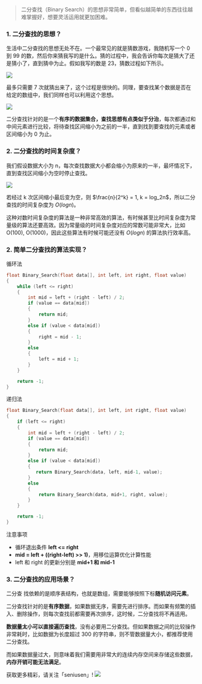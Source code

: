 > 二分查找（Binary Search）的思想非常简单，但看似越简单的东西往往越难掌握好，想要灵活运用就更加困难。

### 1. 二分查找的思想？

生活中二分查找的思想无处不在。一个最常见的就是猜数游戏，我随机写一个 0 到 99 的数，然后你来猜我写的是什么。猜的过程中，我会告诉你每次是猜大了还是猜小了，直到猜中为止。假如我写的数是 23，猜数过程如下所示。

![](https://upload-images.jianshu.io/upload_images/11895466-d13b7b437a051023.jpg?imageMogr2/auto-orient/strip%7CimageView2/2/w/1240)

最多只需要 7 次就猜出来了，这个过程是很快的。同理，要查找某个数据是否在给定的数组中，我们同样也可以利用这个思想。

![](https://upload-images.jianshu.io/upload_images/11895466-b9e016270fc97605.jpg?imageMogr2/auto-orient/strip%7CimageView2/2/w/1240)

二分查找针对的是一个**有序的数据集合，查找思想有点类似于分治**，每次都通过和中间元素进行比较，将待查找区间缩小为之前的一半，直到找到要查找的元素或者区间缩小为 0 为止。

### 2. 二分查找的时间复杂度？

我们假设数据大小为 n，每次查找数据大小都会缩小为原来的一半，最坏情况下，直到查找区间缩小为空时停止查找。

![](https://upload-images.jianshu.io/upload_images/11895466-b8db1aa35eae481b.jpg?imageMogr2/auto-orient/strip%7CimageView2/2/w/1240)

若经过 k 次区间缩小最后变为空，则 $\frac{n}{2^k} = 1, k = log_2n$，所以二分查找的时间复杂度为 $O(logn)$。

这种对数时间复杂度的算法是一种非常高效的算法，有时候甚至比时间复杂度为常量级的算法还要高效。因为常量级的时间复杂度对应的常数可能非常大，比如 O(100), O(1000)，因此这些算法有时候可能还没有 $O(logn)$ 的算法执行效率高。

### 2. 简单二分查找的算法实现？

循环法
```c
float Binary_Search(float data[], int left, int right, float value)
{
    while (left <= right)
    {
        int mid = left + (right - left) / 2;
        if (value == data[mid])
        {
            return mid;
        }
        else if (value < data[mid])
        {
            right = mid - 1;
        }
        else
        {
            left = mid + 1;
        }
    }

    return -1;
}
```

递归法
```c
float Binary_Search(float data[], int left, int right, float value)
{
    if (left <= right)
    {
        int mid = left + (right - left) / 2;
        if (value == data[mid])
        {
            return mid;
        }
        else if (value < data[mid])
        {
           return Binary_Search(data, left, mid-1, value);
        }
        else
        {
            return Binary_Search(data, mid+1, right, value);
        }
    }

    return -1;
}
```

注意事项
- 循环退出条件 **left <= right**
- **mid = left + ((right-left) >> 1)**，用移位运算优化计算性能
- left 和 right 的更新分别是 **mid+1 和 mid-1**

### 3. 二分查找的应用场景？

二分查 找依赖的是顺序表结构，也就是数组，需要能够按照下标**随机访问元素**。

二分查找针对的是**有序数据**，如果数据无序，需要先进行排序。而如果有频繁的插入、删除操作，则每次查找前都需要再次排序，这时候，二分查找将不再适用。

**数据量太小可以直接遍历查找**，没有必要用二分查找。但如果数据之间的比较操作非常耗时，比如数据为长度超过 300 的字符串，则不管数据量大小，都推荐使用二分查找。

而如果数据量过大，则意味着我们需要用非常大的连续内存空间来存储这些数据，**内存开销可能无法满足**。

获取更多精彩，请关注「seniusen」! 
![](https://upload-images.jianshu.io/upload_images/11895466-ee82f7655f20bfeb.jpg?imageMogr2/auto-orient/strip%7CimageView2/2/w/1240)
